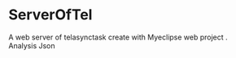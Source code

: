 # ServerOfTel
A web server of telasynctask create with Myeclipse web project .
<br/>
Analysis Json 
